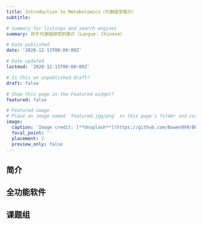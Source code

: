 ```yaml
---
title: Introduction to Metabolomics（代谢组学简介）
subtitle:

# Summary for listings and search engines
summary: 对于代谢组研究的简介（Langue: Chinese）

# Date published
date: '2020-12-13T00:00:00Z'

# Date updated
lastmod: '2020-12-13T00:00:00Z'

# Is this an unpublished draft?
draft: false

# Show this page in the Featured widget?
featured: false

# Featured image
# Place an image named `featured.jpg/png` in this page's folder and customize its options here.
image:
  caption: 'Image credit: [**Unsplash**](https://github.com/Bowen999/B0W3N/blob/main/content/post/getting-started/featured.jpg)'
  focal_point: ''
  placement: 2
  preview_only: false
---
```

## 简介
## 全功能软件
## 课题组
